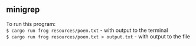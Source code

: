 ## minigrep
To run this program:  
`$ cargo run frog resources/poem.txt` - with output to the terminal  
`$ cargo run frog resources/poem.txt > output.txt` - with output to the file
